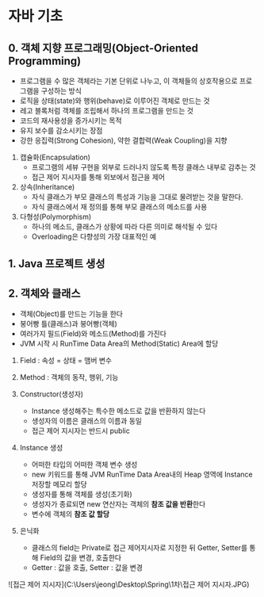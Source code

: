 # 자바 기초

## 0. 객체 지향 프로그래밍(Object-Oriented Programming)

- 프로그램을 수 많은 객체라는 기본 단위로 나누고, 이 객체들의 상호작용으로 프로그램을 구성하는 방식
- 로직을 상태(state)와 행위(behave)로 이루어진 객체로 만드는 것
- 레고 블록처럼 객체를 조립해서 하나의 프로그램을 만드는 것
- 코드의 재사용성을 증가시키는 목적
- 유지 보수를 감소시키는 장점
- 강한 응집력(Strong Cohesion), 약한 결합력(Weak Coupling)을 지향

1. 캡슐화(Encapsulation)
   - 프로그램의 세뷰 구현을 외부로 드러나지 않도록 특정 클래스 내부로 감추는 것
   - 접근 제어 지시자를 통해 외보에서 접근을 제어
2. 상속(Inheritance)
   - 자식 클래스가 부모 클래스의 특성과 기능을 그대로 물려받는 것을 말한다.
   - 자식 클래스에서 재 정의를 통해 부모 클래스의 메소드를 사용
3. 다형성(Polymorphism)
   - 하나의 메소드, 클래스가 상황에 따라 다른 의미로 해석될 수 있다
   - Overloading은 다향성의 가장 대표적인 예

## 1. Java 프로젝트 생성

## 2. 객체와 클래스

- 객체(Object)를 만드는 기능을 한다
- 붕어빵 틀(클래스)과 붕어빵(객체)
- 여러가지 필드(Field)와 메소드(Method)를 가진다
- JVM 시작 시 RunTime Data Area의 Method(Static) Area에 할당

1. Field : 속성 = 상태 = 맴버 변수
2. Method : 객체의 동작, 행위, 기능
3. Constructor(생성자)
   - Instance 생성해주는 특수한 메소드로 값을 반환하지 않는다
   - 생성자의 이름은 클래스의 이름과 동일
   - 접근 제어 지시자는 반드시 public
4. Instance 생성
   - 어떠한 타입의 어떠한 객체 변수 생성
   - new 키워드를 통해 JVM RunTime Data Area내의 Heap 영역에 Instance 저장할 메모리 할당
   - 생성자를 통해 객체를 생성(초기화)
   - 생성자가 종료되면 new 연산자는 객체의 **참조 값을 반환**한다
   - 변수에 객체의 **참조 값 할당**

5. 은닉화
   - 클래스의 field는 Private로 접근 제어지시자로 지정한 뒤 Getter, Setter를 통해 Field의 값을 변경, 호출한다
   - Getter : 값을 호출, Setter : 값을 변경

![접근 제어 지시자](C:\Users\jeong\Desktop\Spring\1차\접근 제어 지시자.JPG)

